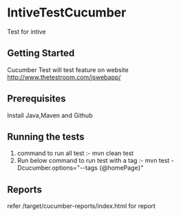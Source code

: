 # IntiveTestCucumber
Test for intive

## Getting Started
Cucumber Test will test feature on website http://www.thetestroom.com/jswebapp/


## Prerequisites
Install Java,Maven and Github

## Running the tests
1) command to run all test :- mvn clean test
2) Run below command to run test with a tag :- mvn test -Dcucumber.options="--tags {@homePage}"


## Reports

refer /target/cucumber-reports/index.html for report

